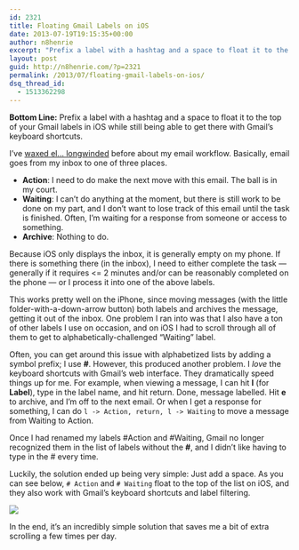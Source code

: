 ```yaml
---
id: 2321
title: Floating Gmail Labels on iOS
date: 2013-07-19T19:15:35+00:00
author: n8henrie
excerpt: "Prefix a label with a hashtag and a space to float it to the top of your Gmail labels in iOS while still being able to get there with Gmail's keyboard shortcuts."
layout: post
guid: http://n8henrie.com/?p=2321
permalink: /2013/07/floating-gmail-labels-on-ios/
dsq_thread_id:
  - 1513362298
---
```

**Bottom Line:** Prefix a label with a hashtag and a space to float it to the top of your Gmail labels in iOS while still being able to get there with Gmail&#8217;s keyboard shortcuts.<!--more-->

I&#8217;ve [waxed el&#8230; longwinded](http://n8henrie.com/2012/09/gmail-workflow-with-priority-inbox-and-ios-and-a-new-omnifocus-bookmarklet/) before about my email workflow. Basically, email goes from my inbox to one of three places.

  * **Action**: I need to do make the next move with this email. The ball is in my court.
  * **Waiting**: I can&#8217;t do anything at the moment, but there is still work to be done on my part, and I don&#8217;t want to lose track of this email until the task is finished. Often, I&#8217;m waiting for a response from someone or access to something.
  * **Archive**: Nothing to do.

Because iOS only displays the inbox, it is generally empty on my phone. If there is something there (in the inbox), I need to either complete the task &#8212; generally if it requires <= 2 minutes and/or can be reasonably completed on the phone &#8212; or I process it into one of the above labels.

This works pretty well on the iPhone, since moving messages (with the little folder-with-a-down-arrow button) both labels and archives the message, getting it out of the inbox. One problem I ran into was that I also have a ton of other labels I use on occasion, and on iOS I had to scroll through all of them to get to alphabetically-challenged &#8220;Waiting&#8221; label.

Often, you can get around this issue with alphabetized lists by adding a symbol prefix; I use **#**. However, this produced another problem. I _love_ the keyboard shortcuts with Gmail&#8217;s web interface. They dramatically speed things up for me. For example, when viewing a message, I can hit **l** (for **Label**), type in the label name, and hit return. Done, message labelled. Hit **e** to archive, and I&#8217;m off to the next email. Or when I get a response for something, I can do `l -> Action, return, l -> Waiting` to move a message from Waiting to Action.

Once I had renamed my labels #Action and #Waiting, Gmail no longer recognized them in the list of labels without the **#**, and I didn&#8217;t like having to type in the # every time.

Luckily, the solution ended up being very simple: Just add a space. As you can see below, `# Action` and `# Waiting` float to the top of the list on iOS, and they also work with Gmail&#8217;s keyboard shortcuts and label filtering. 


![](http://n8henrie.com/wp-content/uploads/2013/03/20130323_IMG_07111.jpg) 

In the end, it&#8217;s an incredibly simple solution that saves me a bit of extra scrolling a few times per day.